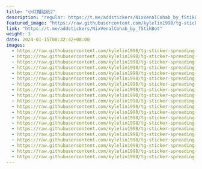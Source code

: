 ```yaml
---
title: "小红帽贴纸2"
description: "regular: https://t.me/addstickers/NixVenalCohab_by_fStikBot"
featured_image: "https://raw.githubusercontent.com/kylelin1998/tg-sticker-spreading-worldwide-images/main/img/01691ee1-da5a-4359-b6f5-b169362866cb.jpg"
link: "https://t.me/addstickers/NixVenalCohab_by_fStikBot"
weight: 3
date: 2024-01-15T08:32:42+08:00
images:
  - https://raw.githubusercontent.com/kylelin1998/tg-sticker-spreading-worldwide-images/main/img/01691ee1-da5a-4359-b6f5-b169362866cb.jpg
  - https://raw.githubusercontent.com/kylelin1998/tg-sticker-spreading-worldwide-images/main/img/a3ea37ba-1eb6-48c9-b136-4c2296e7d876.jpg
  - https://raw.githubusercontent.com/kylelin1998/tg-sticker-spreading-worldwide-images/main/img/bafd2d85-fe53-440f-b2cf-5c7589b11e6c.jpg
  - https://raw.githubusercontent.com/kylelin1998/tg-sticker-spreading-worldwide-images/main/img/e6195893-ba70-4132-b039-e109bd8994e5.jpg
  - https://raw.githubusercontent.com/kylelin1998/tg-sticker-spreading-worldwide-images/main/img/4782fdbd-7df9-415a-9bf2-35a4404f9ac2.jpg
  - https://raw.githubusercontent.com/kylelin1998/tg-sticker-spreading-worldwide-images/main/img/8733b41c-71c8-44bc-b1dd-2f9d32aa1806.jpg
  - https://raw.githubusercontent.com/kylelin1998/tg-sticker-spreading-worldwide-images/main/img/0eb3b0f8-5f35-4b0c-ab42-d8a2b751cd76.jpg
  - https://raw.githubusercontent.com/kylelin1998/tg-sticker-spreading-worldwide-images/main/img/59d5ad6c-786a-45cf-8bed-7c0d652d7083.jpg
  - https://raw.githubusercontent.com/kylelin1998/tg-sticker-spreading-worldwide-images/main/img/54d51e4d-b312-486a-90bc-1728377e5df8.jpg
  - https://raw.githubusercontent.com/kylelin1998/tg-sticker-spreading-worldwide-images/main/img/546eab7f-bf02-4d38-a68d-d843e5acdf70.jpg
  - https://raw.githubusercontent.com/kylelin1998/tg-sticker-spreading-worldwide-images/main/img/378d7aab-e105-4e59-ae28-7a246eda7179.jpg
  - https://raw.githubusercontent.com/kylelin1998/tg-sticker-spreading-worldwide-images/main/img/0da1a1d5-2d24-4e4a-ac47-fb62db8312a4.jpg
  - https://raw.githubusercontent.com/kylelin1998/tg-sticker-spreading-worldwide-images/main/img/6c2c6d1f-2e38-4cb7-b769-09febb2c8b23.jpg
  - https://raw.githubusercontent.com/kylelin1998/tg-sticker-spreading-worldwide-images/main/img/5cadff2f-f5e6-4ede-a68b-b604bd4e8173.jpg
  - https://raw.githubusercontent.com/kylelin1998/tg-sticker-spreading-worldwide-images/main/img/5502c230-8e3d-43cd-996b-a58e1a7a9253.jpg
  - https://raw.githubusercontent.com/kylelin1998/tg-sticker-spreading-worldwide-images/main/img/d65d6114-abfb-4c1f-9a19-28d5bda81df5.jpg
  - https://raw.githubusercontent.com/kylelin1998/tg-sticker-spreading-worldwide-images/main/img/09440b58-6052-4b5d-986f-f49fe473062d.jpg
  - https://raw.githubusercontent.com/kylelin1998/tg-sticker-spreading-worldwide-images/main/img/e32a1b0d-fa80-48be-b43b-b2562846a567.jpg
  - https://raw.githubusercontent.com/kylelin1998/tg-sticker-spreading-worldwide-images/main/img/4d0cc4d5-d9ca-4f69-9d49-6b732cbe62b5.jpg
  - https://raw.githubusercontent.com/kylelin1998/tg-sticker-spreading-worldwide-images/main/img/9d49c9f9-2f72-44d2-afaa-7fe047d8cc23.jpg
---
```

